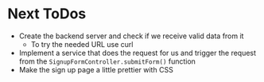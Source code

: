 # Next ToDos
* Create the backend server and check if we receive valid data from it 
    - To try the needed URL use curl
* Implement a service that does the request for us and trigger the request from the `SignupFormController.submitForm()` function
* Make the sign up page a little prettier with CSS 